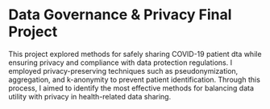 # Data Governance & Privacy Final Project
This project explored methods for safely sharing COVID-19 patient dta while ensuring privacy and compliance with data protection regulations. I employed privacy-preserving techniques such as pseudonymization, aggregation, and k-anonymity to prevent patient identification. Through this process, I aimed to identify the most effective methods for balancing data utility with privacy in health-related data sharing.

